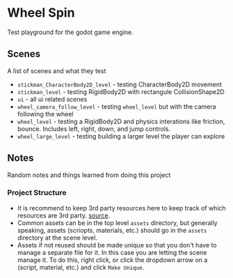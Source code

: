 # Wheel Spin
Test playground for the godot game engine.

## Scenes
A list of scenes and what they test

- `stickman_CharacterBody2D_level` - testing CharacterBody2D movement
- `stickman_level` - testing RigidBody2D with rectangule CollisionShape2D
- `ui` - all ui related scenes
- `wheel_camera_follow_level` - testing `wheel_level` but with the camera following the wheel
- `wheel_level` - testing a RigidBody2D and physics interations like friction, bounce. Includes left, right, down, and jump controls.
- `wheel_large_level` - testing building a larger level the player can explore

## Notes
Random notes and things learned from doing this project

### Project Structure
- It is recommend to keep 3rd party resources here to keep track of which resources are 3rd party. [source](https://docs.godotengine.org/en/stable/tutorials/best_practices/project_organization.html#style-guide).
- Common assets can be in the top level `assets` directory, but generally speaking, assets (scriopts, materials, etc.) should go in the `assets` directory at the scene level.
- Assets if not reused should be made unique so that you don't have to manage a separate file for it. In this case you are letting the scene manage it. To do this, right click, or click the dropdown arrow on a (script, material, etc.) and click `Make Unique`. 
